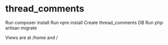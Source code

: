# thread_comments

Run composer install
Run npm install
Create thread_comments DB
Run php artisan migrate


Views are at /home and /